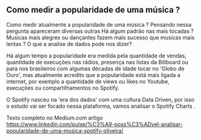 ## Como medir a popularidade de uma música ?

Como medir atualmente a popularidade de uma música ? Pensando nessa pergunta apareceram diversas outras
Há algum padrão nas mais tocadas ? 
Musicas mais alegres ou dançantes fazem mais sucesso que musicas mais lentas ? 
O que a analise de dados pode nos dizer?


Há algum tempo a popularidade era medida pela quantidade de vendas, quantidade de execuções nas rádios, presença nas listas da Billboard ou para nos brasileiros com algumas décadas de idade tocar no 'Globo de Ouro', mas atualmente acredito que a popularidade está mais ligada a internet, por exemplo a quantidade de views ou likes no Youtube, execuções ou compartilhamentos no Spotify.

O Spotify nasceu na 'era dos dados' com uma cultura Data Driven, por isso o estudo vai ser focado nessa plataforma, vamos analisar o Spotify Charts .

Texto completo no Medium.com artigo https://www.linkedin.com/pulse/%C3%A9-poss%C3%ADvel-analisar-popularidade-de-uma-musica-spotify-oliveira/ 

